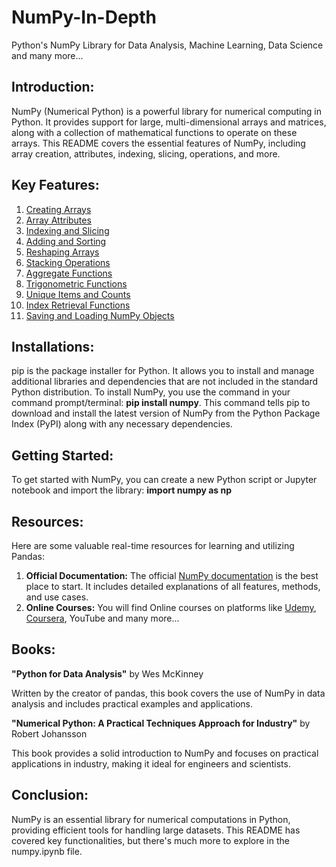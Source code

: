 # NumPy-In-Depth
Python's NumPy Library for Data Analysis, Machine Learning, Data Science and many more...

## Introduction:
NumPy (Numerical Python) is a powerful library for numerical computing in Python. It provides support for large, multi-dimensional arrays and matrices, along with a collection of mathematical functions to operate on these arrays. This README covers the essential features of NumPy, including array creation, attributes, indexing, slicing, operations, and more.

## Key Features:
1. [Creating Arrays](#creating-arrays)
2. [Array Attributes](#array-attributes)
3. [Indexing and Slicing](#indexing-and-slicing)
4. [Adding and Sorting](#adding-and-sorting)
5. [Reshaping Arrays](#reshaping-arrays)
6. [Stacking Operations](#stacking-operations)
7. [Aggregate Functions](#aggregate-functions)
8. [Trigonometric Functions](#trigonometric-functions)
9. [Unique Items and Counts](#unique-items-and-counts)
10. [Index Retrieval Functions](#index-retrieval-functions)
11. [Saving and Loading NumPy Objects](#saving-and-loading-numpy-objects)

## Installations:
pip is the package installer for Python. It allows you to install and manage additional libraries and dependencies that are not included in the standard Python distribution.
To install NumPy, you use the command in your command prompt/terminal: **pip install numpy**. 
This command tells pip to download and install the latest version of NumPy from the Python Package Index (PyPI) along with any necessary dependencies.

## Getting Started:
To get started with NumPy, you can create a new Python script or Jupyter notebook and import the library: **import numpy as np**

## Resources:
Here are some valuable real-time resources for learning and utilizing Pandas:

1. **Official Documentation:** The official [NumPy documentation](https://numpy.org/doc/2.1/user/absolute_beginners.html) is the best place to start. It includes detailed explanations of all features, methods, and use cases.
2. **Online Courses:** You will find Online courses on platforms like [Udemy](https://www.udemy.com/courses/search/?price=price-free&q=numpy&sort=relevance&src=ukw), [Coursera](https://www.coursera.org/courses?query=numpy), YouTube and many more...

## Books: 
**"Python for Data Analysis"** by Wes McKinney

Written by the creator of pandas, this book covers the use of NumPy in data analysis and includes practical examples and applications.

**"Numerical Python: A Practical Techniques Approach for Industry"** by Robert Johansson

This book provides a solid introduction to NumPy and focuses on practical applications in industry, making it ideal for engineers and scientists.

## Conclusion:
NumPy is an essential library for numerical computations in Python, providing efficient tools for handling large datasets. This README has covered key functionalities, but there's much more to explore in the numpy.ipynb file.
